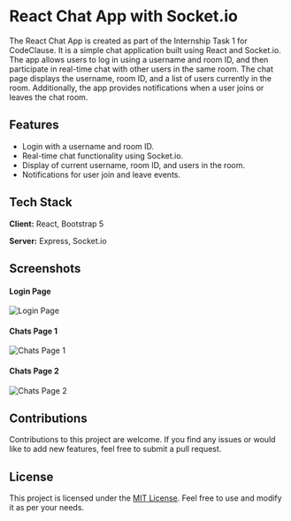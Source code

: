 # React Chat App with Socket.io

The React Chat App is created as part of the Internship Task 1 for CodeClause. It is a simple chat application built using React and Socket.io. The app allows users to log in using a username and room ID, and then participate in real-time chat with other users in the same room. The chat page displays the username, room ID, and a list of users currently in the room. Additionally, the app provides notifications when a user joins or leaves the chat room.

## Features

- Login with a username and room ID.
- Real-time chat functionality using Socket.io.
- Display of current username, room ID, and users in the room.
- Notifications for user join and leave events.

## Tech Stack

**Client:** React, Bootstrap 5

**Server:** Express, Socket.io

## Screenshots

#### Login Page
![Login Page](https://github.com/Harsh-Athavale-19/CodeClause_Chat_App/assets/73172570/303a8cd0-4b69-462e-a1c0-d1d814120191)

#### Chats Page 1
![Chats Page 1](https://github.com/Harsh-Athavale-19/CodeClause_Chat_App/assets/73172570/f96278d2-5a1a-4cf5-bdc4-c72bc0744438)

#### Chats Page 2
![Chats Page 2](https://github.com/Harsh-Athavale-19/CodeClause_Chat_App/assets/73172570/e13b4366-9f7d-4d10-8e61-76eda5f7e54a)

## Contributions

Contributions to this project are welcome. If you find any issues or would like to add new features, feel free to submit a pull request.

## License

This project is licensed under the [MIT License](https://choosealicense.com/licenses/mit/). Feel free to use and modify it as per your needs.
